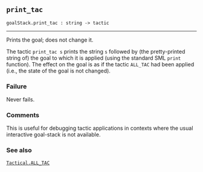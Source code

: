 ## `print_tac`

``` hol4
goalStack.print_tac : string -> tactic
```

------------------------------------------------------------------------

Prints the goal; does not change it.

The tactic `print_tac s` prints the string `s` followed by (the
pretty-printed string of) the goal to which it is applied (using the
standard SML `print` function). The effect on the goal is as if the
tactic `ALL_TAC` had been applied (i.e., the state of the goal is not
changed).

### Failure

Never fails.

### Comments

This is useful for debugging tactic applications in contexts where the
usual interactive goal-stack is not available.

### See also

[`Tactical.ALL_TAC`](#Tactical.ALL_TAC)
